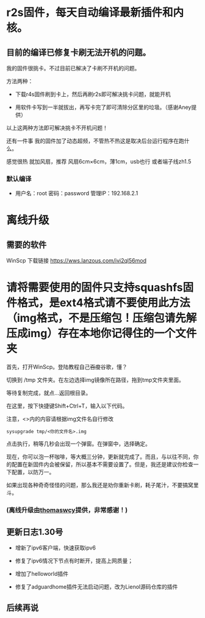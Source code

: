 # r2s固件，每天自动编译最新插件和内核。

## 目前的编译已修复卡刷无法开机的问题。

我的固件很挑卡。不过目前已解决了卡刷不开机的问题。

方法两种：

- 下载r4s固件刷到卡上，然后再刷r2s即可解决挑卡问题，就能开机

- 用软件卡写到一半就拔出，再写卡完了即可清除分区里的垃圾。（感谢Aney提供）

 以上这两种方法即可解决挑卡不开机问题！

 还有一件事 我的固件加了动态超频，不管热不热这是取决后台运行程序在跑什么。
 
 
 感觉很热  就加风扇，推荐 风扇6cm×6cm，薄1cm，usb也行 或者端子线zh1.5
  
### 默认编译

- 用户名：root 密码：password 管理IP：192.168.2.1

# 离线升级

## 需要的软件
WinScp 下载链接 https://wws.lanzous.com/ivi2ql56mod

# 请将需要使用的固件只支持squashfs固件格式，是ext4格式请不要使用此方法（img格式，不是压缩包！压缩包请先解压成img）存在本地你记得住的一个文件夹

首先，打开WinScp。登陆教程自己~~百度~~谷歌，懂？

切换到 /tmp 文件夹。在左边选择img镜像所在路径，拖到tmp文件夹里面。

等待复制完成，就点...返回根目录。

在这里，按下快捷键Shift+Ctrl+T，输入以下代码。

注意，<>内的内容请根据img文件名自行修改

```
sysupgrade tmp/<你的文件名>.img
```

点击执行，稍等几秒会出现一个弹窗。在弹窗中，选择确定。

现在，你可以泡一杯咖啡，等大概三分钟，更新就完成了。而且，与以往不同，你的配置在新固件内会被保留，所以基本不需要设置了。但是，我还是建议你检查一下配置，以防万一。

如果出现各种奇奇怪怪的问题，那么我还是劝你重新卡刷，耗子尾汁，不要搞窝里斗。
 
### (离线升级由[thomaswcy](https://github.com/thomaswcy/op-direct-upgrade "thomaswcy")提供，非常感谢！)

## 更新日志1.30号

- 增新了ipv6客户端，快速获取ipv6

- 修复了ipv6情况下节点有时断开，提高上网质量；

- 增加了helloworld插件

- 修复了adguardhome插件无法启动问题，改为Lienol源码仓库的插件

## 后续再说
